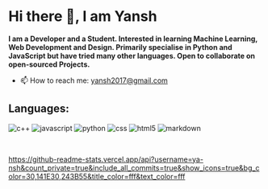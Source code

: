 # Hi there 👋, I am Yansh


**I am a Developer and a Student. Interested in learning Machine Learning, Web Development and Design. Primarily specialise in Python and JavaScript but have tried many other languages. Open to collaborate on open-sourced Projects.**


- 📫 How to reach me: yansh2017@gmail.com

## Languages:
![c++](https://img.shields.io/badge/c++%20-%2300599C.svg?&style=for-the-badge&logo=c%2B%2B&logoColor=white)
![javascript](https://img.shields.io/badge/javascript%20-%23F7DF1E.svg?&style=for-the-badge&logo=javascript&logoColor=white)
![python](https://img.shields.io/badge/python%20-%2314354C.svg?&style=for-the-badge&logo=python&logoColor=white)
![css](https://img.shields.io/badge/css3%20-%231572B6.svg?&style=for-the-badge&logo=css3&logoColor=white)
![html5](https://img.shields.io/badge/html5%20-%23E34F26.svg?&style=for-the-badge&logo=html5&logoColor=white)
![markdown](https://img.shields.io/badge/markdown-%23000000.svg?&style=for-the-badge&logo=markdown&logoColor=white)


&nbsp; 

https://github-readme-stats.vercel.app/api?username=ya-nsh&count_private=true&include_all_commits=true&show_icons=true&bg_color=30,141E30,243B55&title_color=fff&text_color=fff
